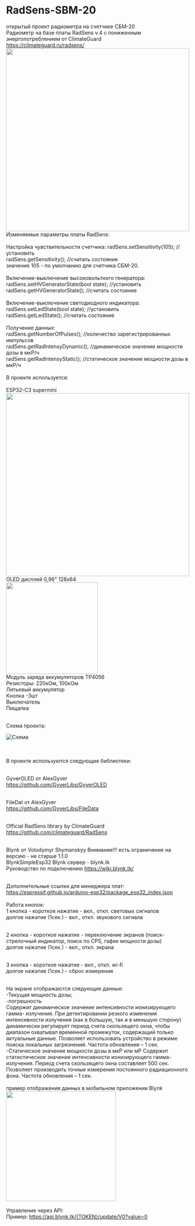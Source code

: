 # RadSens-SBM-20
открытый проект радиометра на счетчике СБМ-20
<br>
Радиометр на базе платы RadSens v.4 с пониженным энергопотреблением от ClimateGuard
<br>
https://climateguard.ru/radsens/
<br>
<img src="https://github.com/dimkra/RadSens-Blynk.tk/assets/37121139/c7f5860e-bdcb-4521-91ef-df862f12660b" width="500" >
<br>
Изменяемые параметры платы RadSens:<br>
<br>
Настройка чувствительности счетчика:
radSens.setSensitivity(105); //установить<br> 
radSens.getSensitivity(); //считать состояние<br>
значение 105 - по умолчанию для счетчика СБМ-20.<br>
<br>
Включение-выключение высоковольтного генератора:<br>
radSens.setHVGeneratorState(bool state); //установить <br>
radSens.getHVGeneratorState(); //считать состояние<br>
<br>
Включение-выключение светодиодного индикатора:<br>
radSens.setLedState(bool state); //установить <br>
radSens.getLedState(); //считать состояние<br>
<br>
Получение данных:<br>
radSens.getNumberOfPulses(); //количество зарегистрированных импульсов<br>
radSens.getRadIntensyDynamic(); //динамическое значение мощности дозы в мкР/ч<br>
radSens.getRadIntensyStatic(); //статическое значение мощности дозы в мкР/ч<br>
<br>
В проекте используется:<br>
<br>
ESP32-C3 supermini 
<br>
<img src="https://github.com/user-attachments/assets/6d28963c-b92d-44b3-90e4-519da4ca2fab" width="500" >
<br>
OLED дисплей 0,96" 128x64
<br>
<img src="https://github.com/user-attachments/assets/e3f0c5f6-6f3d-42f7-844d-ec651dce540a" width="250" >
<br>
Модуль заряда аккумуляторов TP4056
<br>
Резисторы: 220кОм, 100кОм
<br>
Литьевый аккумулятор
<br>
Кнопка -3шт
<br>
Выключатель
<br>
Пищалка<br>
<br>

Схема проекта:

![Схема](https://github.com/user-attachments/assets/032ff4c3-46fd-400b-a261-69386662177b)

<br><br>
В проекте используются следующие библиотеки:<br>
<br>

GyverOLED от AlexGyver <br>
https://github.com/GyverLibs/GyverOLED <br>
<br>

FileDat от AlexGyver<br>
https://github.com/GyverLibs/FileData<br>
<br>

Official RadSens library by ClimateGuard<br>
https://github.com/climateguard/RadSens<br>
<br>

Blynk от Volodymyr Shymanskyy Внимание!!! есть ограничение на версию - не старше 1.1.0<br>
BlynkSimpleEsp32
Blynk сервер - blynk.tk<br>
Руководство по подключению https://wiki.blynk.tk/<br>
<br>

Дополнительные ссылки для менеджера плат: https://espressif.github.io/arduino-esp32/package_esp32_index.json <br>
<br>
Работа кнопок:
<br>
1 кнопка - короткое нажатие - вкл., откл. световых сигналов<br>
долгое нажатие (1сек.) - вкл., откл. звукового сигнала<br>
<br>

2 кнопка - короткое нажатие - переключение экранов (поиск-стрелочный индикатор, поиск по CPS, гафик мощности дозы)<br>
долгое нажатие (1сек.) - вкл., откл. экрана<br>
<br>

3 кнопка - короткое нажатие - вкл., откл. wi-fi<br>
долгое нажатие (1сек.) - сброс измерения<br>
<br>

На экране отображаются следующие данные:
<br>
-Текущая мощность дозы;<br>
-погрешность <br>
Содержит динамическое значение интенсивности ионизирующего гамма-
излучения. При детектировании резкого изменения интенсивности излучения
(как в большую, так и в меньшую сторону) динамически регулирует период счета
скользящего окна, чтобы диапазон охватывал временной промежуток,
содержащий только актуальные данные. Позволяет использовать устройство в
режиме поиска локальных загрязнений. Частота обновления – 1 сек.
<br>
-Статическое значение мощности дозы в мкР или мР
Содержит статистическое значение интенсивности ионизирующего гамма-
излучения. Период счета скользящего окна составляет 500 сек. Позволяет
производить точные измерения постоянного радиационного фона. Частота
обновления – 1 сек.<br>
<br>
пример отображения данных в мобильном приложении Blynk
<br>
<img src="https://github.com/dimkra/RadSens-Blynk.tk/assets/37121139/c710e1c0-8256-446f-a18e-244fac3d791f" height="300" >
<br><br>
Управление через API:
<br>
Пример: https://api.blynk.tk/{TOKEN}/update/V0?value=0
<br>
<br>
